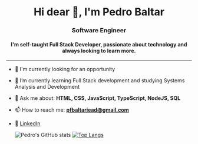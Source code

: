<h1 align="center">Hi dear 👋, I'm Pedro Baltar</h1>
<h3 align="center">Software Engineer</h3>

<h4 align="center">
  I'm self-taught Full Stack Developer, passionate about technology and always looking to learn more.
</h4

<br>
<hr>


- 🔭 I'm currently looking for an opportunity
- 🌱 I’m currently learning Full Stack development and studying Systems Analysis and Development
- 💬 Ask me about: **HTML, CSS, JavaScript, TypeScript, NodeJS, SQL**
- 📫 How to reach me: **pfbaltariead@gmail.com**
- 💼 [LinkedIn](https://www.linkedin.com/in/pedro-felipe-baltar-2a26a31ab/)




  ![Pedro's GitHub stats](https://github-readme-stats.vercel.app/api?username=pedrofbaltar&show_icons=true&theme=dark) [![Top Langs](https://github-readme-stats.vercel.app/api/top-langs/?username=pedrofbaltar&layout=compact&theme=dracula&count_private=true)](https://github.com/pedrofbaltar/github-readme-stats)

